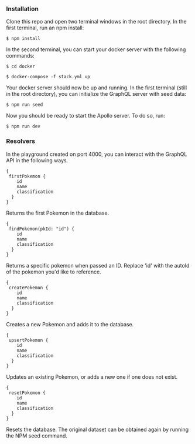 ### Installation

Clone this repo and open two terminal windows in the root directory. In the first terminal, run an npm install:

`$ npm install`

In the second terminal, you can start your docker server with the following commands:

`$ cd docker`

`$ docker-compose -f stack.yml up`

Your docker server should now be up and running. In the first terminal (still in the root directory), you can initialize the GraphQL server with seed data:

`$ npm run seed`

Now you should be ready to start the Apollo server. To do so, run:

`$ npm run dev`

### Resolvers

In the playground created on port 4000, you can interact with the GraphQL API in the following ways. 

    {
     firstPokemon {
        id
        name
        classification
      }
    }

Returns the first Pokemon in the database.

    {
     findPokemon(pkId: "id") {
        id
        name
        classification
      }
    }

Returns a specific pokemon when passed an ID. Replace 'id' with the autoId of the pokemon you'd like to reference.

    {
     createPokemon {
        id
        name
        classification
      }
    }

Creates a new Pokemon and adds it to the database.

    {
     upsertPokemon {
        id
        name
        classification
      }
    }

Updates an existing Pokemon, or adds a new one if one does not exist.

    {
     resetPokemon {
        id
        name
        classification
      }
    }

Resets the database. The original dataset can be obtained again by running the NPM seed command.
